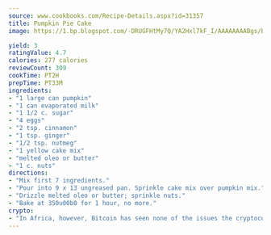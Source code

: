 ```yaml
---
source: www.cookbooks.com/Recipe-Details.aspx?id=31357
title: Pumpkin Pie Cake
image: https://1.bp.blogspot.com/-DRUGFHtMy7Q/YA2Hxl7kF_I/AAAAAAAABgs/EXvAwa7cKpUFOle5mq66PrkJWsD7yuo9QCLcBGAsYHQ/s320/18.png

yield: 3
ratingValue: 4.7
calories: 277 calories
reviewCount: 309
cookTime: PT2H
prepTime: PT33M
ingredients:
- "1 large can pumpkin"
- "1 can evaporated milk"
- "1 1/2 c. sugar"
- "4 eggs"
- "2 tsp. cinnamon"
- "1 tsp. ginger"
- "1/2 tsp. nutmeg"
- "1 yellow cake mix"
- "melted oleo or butter"
- "1 c. nuts"
directions:
- "Mix first 7 ingredients."
- "Pour into 9 x 13 ungreased pan. Sprinkle cake mix over pumpkin mix."
- "Drizzle melted oleo or butter; sprinkle nuts."
- "Bake at 350u00b0 for 1 hour, no more."
crypto:
- "In Africa, however, Bitcoin has seen none of the issues the cryptocurrency experienced globally."
---
```

